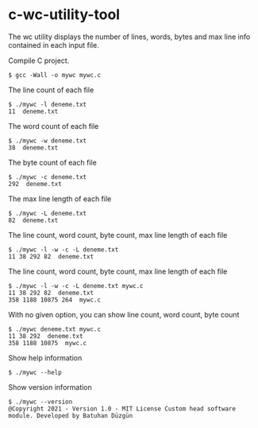 # c-wc-utility-tool
The wc utility displays the number of lines, words, bytes and max line info contained in each input file.

Compile C project.

```console
$ gcc -Wall -o mywc mywc.c
```


The line count of each file
```console
$ ./mywc -l deneme.txt 
11  deneme.txt 
```

The word count of each file
```console
$ ./mywc -w deneme.txt 
38  deneme.txt 
```

The byte count of each file
```console
$ ./mywc -c deneme.txt 
292  deneme.txt 
```

The max line length of each file
```console
$ ./mywc -L deneme.txt 
82  deneme.txt 
```

The line count, word count, byte count, max line length of each file
```console
$ ./mywc -l -w -c -L deneme.txt 
11 38 292 82  deneme.txt 
```

The line count, word count, byte count, max line length of each file
```console
$ ./mywc -l -w -c -L deneme.txt mywc.c
11 38 292 82  deneme.txt 
358 1188 10875 264  mywc.c 
```

With no given option, you can show line count, word count, byte count
```console
$ ./mywc deneme.txt mywc.c
11 38 292  deneme.txt 
358 1188 10875  mywc.c 
```

Show help information
```console
$ ./mywc --help
```

Show version information
```console
$ ./mywc --version
@Copyright 2021 - Version 1.0 - MIT License Custom head software module. Developed by Batuhan Düzgün
```
